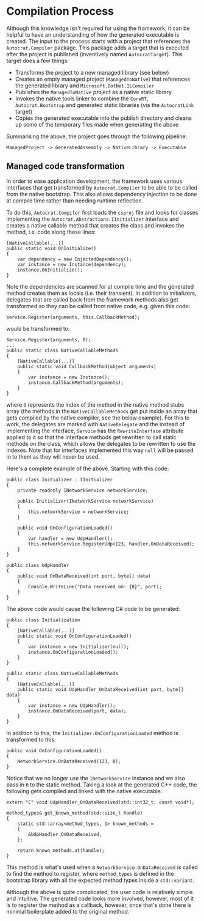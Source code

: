 # Compilation Process

Although this knowledge isn't required for using the framework, it can be
helpful to have an understanding of how the generated executable is created.
The input to the process starts with a project that references the
`Autocrat.Compiler` package. This package adds a target that is executed after
the project is published (inventively named `AutocratTarget`). This target
does a few things:

+ Transforms the project to a new managed library (see below)
+ Creates an empty managed project (`ManagedToNative`) that references the
  generated library and `Microsoft.DotNet.ILCompiler`
+ Publishes the `ManagedToNative` project as a native static library
+ Invokes the native tools linker to combine the `CoreRT`,
  `Autocrat.Bootstrap` and generated static libraries (via the `AutocratLink`
  target)
+ Copies the generated executable into the publish directory and cleans up some
  of the temporary files made when generating the above

Summarising the above, the project goes through the following pipeline:

    ManagedProject -> GeneratedAssembly -> NativeLibrary -> Executable

## Managed code transformation

In order to ease application development, the framework uses various interfaces
that get transformed by `Autocrat.Compiler` to be able to be called from the
native bootstrap. This also allows dependency injection to be done at compile
time rather than needing runtime reflection.

To do this, `Autocrat.Compiler` first loads the `csproj` file and looks for
classes implementing the `Autocrat.Abstractions.IInitializer` interface and
creates a native callable method that creates the class and invokes the method,
i.e. code along these lines:

    [NativeCallable(...)]
    public static void OnInitialize()
    {
        var dependency = new InjectedDependency();
        var instance = new Instance(dependency);
        instance.OnInitialize();
    }

Note the dependencies are scanned for at compile time and the generated method
creates them as locals (i.e. their transient). In addition to initializers,
delegates that are called back from the framework methods also get transformed
so they can be called from native code, e.g. given this code:

    service.Register(arguments, this.CallbackMethod);

would be transformed to:

    Service.Register(arguments, 0);
    ...
    public static class NativeCallableMethods
    {
        [NativeCallable(...)]
        public static void CallbackMethod(object arguments)
        {
            var instance = new Instance();
            instance.CallbackMethod(arguments);
        }
    }

where `0` represents the index of the method in the native method stubs array
(the methods in the `NativeCallableMethods` get put inside an array that gets
compiled by the native compiler, see the below example). For this to work, the
delegates are marked with `NativeDelegate` and the instead of implementing the
interface, `Service` has the `RewriteInterface` attribute applied to it so that
the interface methods get rewritten to call static methods on the class, which
allows the delegates to be rewritten to use the indexes. Note that for
interfaces implemented this way `null` will be passed in to them as they will
never be used.

Here's a complete example of the above. Starting with this code:

    public class Initializer : IInitializer
    {
        private readonly INetworkService networkService;

        public Initializer(INetworkService networkService)
        {
            this.networkService = networkService;
        }

        public void OnConfigurationLoaded()
        {
            var handler = new UdpHandler();
            this.networkService.RegisterUdp(123, handler.OnDataReceived);
        }
    }

    public class UdpHandler
    {
        public void OnDataReceived(int port, byte[] data)
        {
            Console.WriteLine("Data received on: {0}", port);
        }
    }

The above code would cause the following C# code to be generated:

    public class Initialization
    {
        [NativeCallable(...)]
        public static void OnConfigurationLoaded()
        {
            var instance = new Initializer(null);
            instance.OnConfigurationLoaded();
        }
    }

    public static class NativeCallableMethods
    {
        [NativeCallable(...)]
        public static void UdpHandler_OnDataReceived(int port, byte[] data)
        {
            var instance = new UdpHandler();
            instance.OnDataReceived(port, data);
        }
    }

In addition to this, the `Initializer.OnConfigurationLoaded` method is
transformed to this:

    public void OnConfigurationLoaded()
    {
        NetworkService.OnDataReceived(123, 0);
    }

Notice that we no longer use the `INetworkService` instance and we also pass in
`0` to the static method. Taking a look at the generated C++ code, the
following gets compiled and linked with the native executable:

    extern "C" void UdpHandler_OnDataReceived(std::int32_t, const void*);

    method_types& get_known_method(std::size_t handle)
    {
        static std::array<method_types, 1> known_methods =
        {
            &UdpHandler_OnDataReceived,
        };

        return known_methods.at(handle);
    }

This method is what's used when a `NetworkService.OnDataReceived` is called to
find the method to register, where `method_types` is defined in the bootstrap
library with all the expected method types inside a `std::variant`.

Although the above is quite complicated, the user code is relatively simple and
intuitive. The generated code looks more involved, however, most of it is to
register the method as a callback, however, once that's done there is minimal
boilerplate added to the original method.
